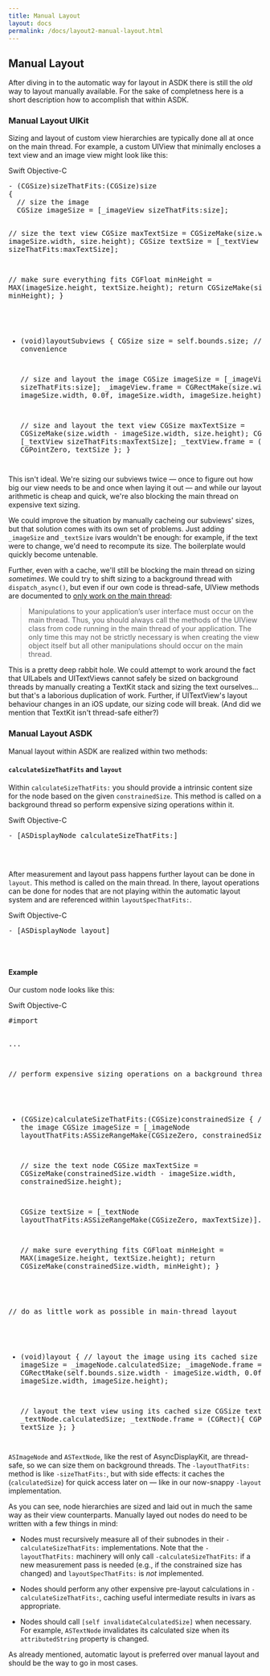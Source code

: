 ```yaml
---
title: Manual Layout
layout: docs
permalink: /docs/layout2-manual-layout.html
---
```


## Manual Layout
After diving in to the automatic way for layout in ASDK there is still the _old_ way to layout manually available. For the sake of completness here is a short description how to accomplish that within ASDK.

### Manual Layout UIKit

Sizing and layout of custom view hierarchies are typically done all at once on the main thread.  For example, a custom UIView that minimally encloses a text view and an image view might look like this:

<div class = "highlight-group">
<span class="language-toggle">
  <a data-lang="swift" class="swiftButton">Swift</a>
  <a data-lang="objective-c" class = "active objcButton">Objective-C</a>
</span>

<div class = "code">
  <pre lang="objc" class="objcCode">
- (CGSize)sizeThatFits:(CGSize)size
{
  // size the image
  CGSize imageSize = [_imageView sizeThatFits:size];

  // size the text view
  CGSize maxTextSize = CGSizeMake(size.width - imageSize.width, size.height);
  CGSize textSize = [_textView sizeThatFits:maxTextSize];

  // make sure everything fits
  CGFloat minHeight = MAX(imageSize.height, textSize.height);
  return CGSizeMake(size.width, minHeight);
}

- (void)layoutSubviews
{
  CGSize size = self.bounds.size; // convenience

  // size and layout the image
  CGSize imageSize = [_imageView sizeThatFits:size];
  _imageView.frame = CGRectMake(size.width - imageSize.width, 0.0f,
                                imageSize.width, imageSize.height);

  // size and layout the text view
  CGSize maxTextSize = CGSizeMake(size.width - imageSize.width, size.height);
  CGSize textSize = [_textView sizeThatFits:maxTextSize];
  _textView.frame = (CGRect){ CGPointZero, textSize };
}
  </pre>

  <pre lang="swift" class = "swiftCode hidden">
  </pre>
</div>
</div>

This isn't ideal.  We're sizing our subviews twice &mdash; once to figure out how big our view needs to be and once when laying it out &mdash; and while our layout arithmetic is cheap and quick, we're also blocking the main thread on expensive text sizing.

We could improve the situation by manually cacheing our subviews' sizes, but that solution comes with its own set of problems.  Just adding `_imageSize` and `_textSize` ivars wouldn't be enough:  for example, if the text were to change, we'd need to recompute its size.  The boilerplate would quickly become untenable.

Further, even with a cache, we'll still be blocking the main thread on sizing *sometimes*.  We could try to shift sizing to a background thread with `dispatch_async()`, but even if our own code is thread-safe, UIView methods are documented to [only work on the main thread](https://developer.apple.com/library/ios/documentation/UIKit/Reference/UIView_Class/index.html):

> Manipulations to your application’s user interface must occur on the main
> thread. Thus, you should always call the methods of the UIView class from
> code running in the main thread of your application. The only time this may
> not be strictly necessary is when creating the view object itself but all
> other manipulations should occur on the main thread.

This is a pretty deep rabbit hole.  We could attempt to work around the fact that UILabels and UITextViews cannot safely be sized on background threads by manually creating a TextKit stack and sizing the text ourselves... but that's a laborious duplication of work.  Further, if UITextView's layout behaviour changes in an iOS update, our sizing code will break.  (And did we mention that TextKit isn't thread-safe either?)

### Manual Layout ASDK

Manual layout within ASDK are realized within two methods:

#### `calculateSizeThatFits` and `layout`

Within `calculateSizeThatFits:` you should provide a intrinsic content size for the node based on the given `constrainedSize`. This method is called on a background thread so perform expensive sizing operations within it.

<div class = "highlight-group">
<span class="language-toggle">
  <a data-lang="swift" class="swiftButton">Swift</a>
  <a data-lang="objective-c" class = "active objcButton">Objective-C</a>
</span>

<div class = "code">
  <pre lang="objc" class="objcCode">
- [ASDisplayNode calculateSizeThatFits:]
  </pre>

  <pre lang="swift" class = "swiftCode hidden">
  </pre>
</div>
</div>

After measurement and layout pass happens further layout can be done in `layout`. This method is called on the main thread. In there, layout operations can be done for nodes that are not playing within the automatic layout system and are referenced within `layoutSpecThatFits:`.

<div class = "highlight-group">
<span class="language-toggle">
  <a data-lang="swift" class="swiftButton">Swift</a>
  <a data-lang="objective-c" class = "active objcButton">Objective-C</a>
</span>

<div class = "code">
  <pre lang="objc" class="objcCode">
- [ASDisplayNode layout]
  </pre>

  <pre lang="swift" class = "swiftCode hidden">
  </pre>
</div>
</div>

#### Example
Our custom node looks like this:

<div class = "highlight-group">
<span class="language-toggle">
  <a data-lang="swift" class="swiftButton">Swift</a>
  <a data-lang="objective-c" class = "active objcButton">Objective-C</a>
</span>

<div class = "code">
  <pre lang="objc" class="objcCode">
#import <AsyncDisplayKit/AsyncDisplayKit+Subclasses.h>

...

// perform expensive sizing operations on a background thread
- (CGSize)calculateSizeThatFits:(CGSize)constrainedSize
{
  // size the image
  CGSize imageSize = [_imageNode layoutThatFits:ASSizeRangeMake(CGSizeZero, constrainedSize)].size;

  // size the text node
  CGSize maxTextSize = CGSizeMake(constrainedSize.width - imageSize.width,
                                  constrainedSize.height);

  CGSize textSize = [_textNode layoutThatFits:ASSizeRangeMake(CGSizeZero, maxTextSize)].size;

  // make sure everything fits
  CGFloat minHeight = MAX(imageSize.height, textSize.height);
  return CGSizeMake(constrainedSize.width, minHeight);
}

// do as little work as possible in main-thread layout
- (void)layout
{
  // layout the image using its cached size
  CGSize imageSize = _imageNode.calculatedSize;
  _imageNode.frame = CGRectMake(self.bounds.size.width - imageSize.width, 0.0f,
                                imageSize.width, imageSize.height);

  // layout the text view using its cached size
  CGSize textSize = _textNode.calculatedSize;
  _textNode.frame = (CGRect){ CGPointZero, textSize };
}
  </pre>

  <pre lang="swift" class = "swiftCode hidden">
  </pre>
</div>
</div>

`ASImageNode` and `ASTextNode`, like the rest of AsyncDisplayKit, are thread-safe, so we can size them on background threads.  The `-layoutThatFits:` method is like `-sizeThatFits:`, but with side effects:  it caches the (`calculatedSize`) for quick access later on &mdash; like in our now-snappy `-layout` implementation.

As you can see, node hierarchies are sized and laid out in much the same way as their view counterparts.  Manually layed out nodes do need to be written with a few things in mind:

* Nodes must recursively measure all of their subnodes in their `-calculateSizeThatFits:` implementations.  Note that the `-layoutThatFits:` machinery will only call `-calculateSizeThatFits:` if a new measurement pass is needed (e.g., if the constrained size has changed) and `layoutSpecThatFits:` is *not* implemented.

* Nodes should perform any other expensive pre-layout calculations in `-calculateSizeThatFits:`, caching useful intermediate results in ivars as appropriate.

* Nodes should call `[self invalidateCalculatedSize]` when necessary.  For example, `ASTextNode` invalidates its calculated size when its `attributedString` property is changed.

As already mentioned, automatic layout is preferred over manual layout and should be the way to go in most cases.
